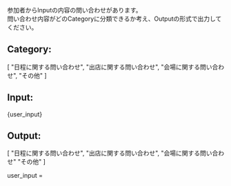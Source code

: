 参加者からInputの内容の問い合わせがあります。  
問い合わせ内容がどのCategoryに分類できるか考え、Outputの形式で出力してください。

## Category:
[
    "日程に関する問い合わせ",
    "出店に関する問い合わせ",
    "会場に関する問い合わせ",
    "その他"
]

## Input:
{user_input}

## Output:
[
    "日程に関する問い合わせ",
    "出店に関する問い合わせ",
    "会場に関する問い合わせ"
    "その他"
]

user_input =
